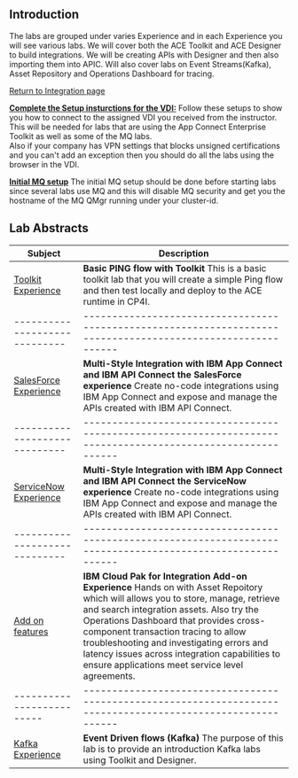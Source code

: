## Introduction
The labs are grouped under varies Experience and in each Experience you will see various labs.  We will cover both the ACE Toolkit and ACE Designer to build integrations. We will be creating APIs with Designer and then also importing them into APIC.   Will also cover labs on Event Streams(Kafka), Asset Repository and Operations Dashboard for tracing. 

[Return to Integration page](../index.md)

**[Complete the Setup insturctions for the VDI:](Setup/index.md)**
Follow these setups to show you how to connect to the assigned VDI you received from the instructor.  This will be needed for labs that are using the App Connect Enterprise Toolkit as well as some of the MQ labs.   
Also if your company has VPN settings that blocks unsigned certifications and you can't add an exception then you should do all the labs using the browser in the VDI.

**[Initial MQ setup](MQ-Pre-Lab/MQ-Pre-Lab.md)**
The initial MQ setup should be done before starting labs since several labs use MQ and this will disable MQ security and get you the hostname of the MQ QMgr running under your cluster-id.  

## Lab Abstracts

|  Subject                            | Description                                            |                                                               
|-----------------------------|------------------------------------------------------------------------------------------------------------|
| [Toolkit Experience](Toolkit-Experience/index.md)       | **Basic PING flow with Toolkit** This is a basic toolkit lab that you will create a simple Ping flow and then test locally and deploy to the ACE runtime in CP4I. 
|-----------------------------|------------------------------------------------------------------------------------------------------------|
| [SalesForce Experience](SF-Experience/index.md)       | **Multi-Style Integration with IBM App Connect and IBM API Connect the SalesForce experience**  Create no-code integrations using IBM App Connect and expose and manage the APIs created with IBM API Connect.
|-----------------------------|------------------------------------------------------------------------------------------------------------|
| [ServiceNow Experience](SN-Experience/index.md)       | **Multi-Style Integration with IBM App Connect and IBM API Connect the ServiceNow experience**  Create no-code integrations using IBM App Connect and expose and manage the APIs created with IBM API Connect.
|-----------------------------|------------------------------------------------------------------------------------------------------------|
| [Add on features](Add-on/index.md)       |**IBM Cloud Pak for Integration Add-on Experience** Hands on with Asset Repoitory which will allows you to store, manage, retrieve and search integration assets.  Also try the Operations Dashboard that provides cross-component transaction tracing to allow troubleshooting and investigating errors and latency issues across integration capabilities to ensure applications meet service level agreements.
|-------------------------|------------------------------------------------------------------------------------------------------------|
| [Kafka Experience](Kafka-Experience/index.md)       |**Event Driven flows (Kafka)** The purpose of this lab is to provide an introduction Kafka labs using Toolkit and Designer.
